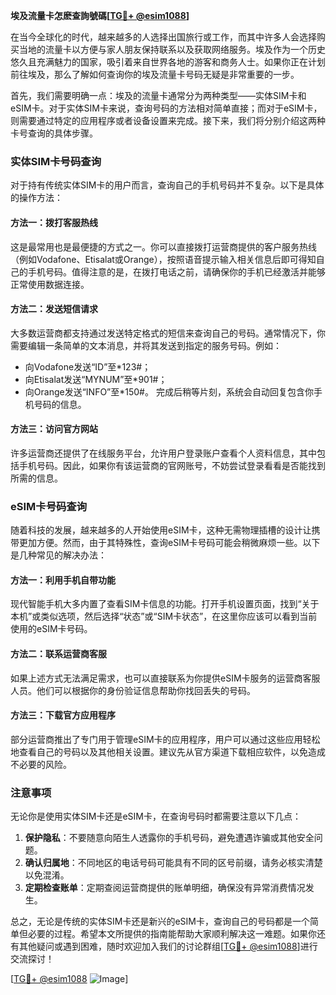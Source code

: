 **埃及流量卡怎麽查詢號碼[[TG💪+ @esim1088](https://t.me/s/esim1088)]**

在当今全球化的时代，越来越多的人选择出国旅行或工作，而其中许多人会选择购买当地的流量卡以方便与家人朋友保持联系以及获取网络服务。埃及作为一个历史悠久且充满魅力的国家，吸引着来自世界各地的游客和商务人士。如果你正在计划前往埃及，那么了解如何查询你的埃及流量卡号码无疑是非常重要的一步。

首先，我们需要明确一点：埃及的流量卡通常分为两种类型——实体SIM卡和eSIM卡。对于实体SIM卡来说，查询号码的方法相对简单直接；而对于eSIM卡，则需要通过特定的应用程序或者设备设置来完成。接下来，我们将分别介绍这两种卡号查询的具体步骤。

### 实体SIM卡号码查询

对于持有传统实体SIM卡的用户而言，查询自己的手机号码并不复杂。以下是具体的操作方法：

#### 方法一：拨打客服热线
这是最常用也是最便捷的方式之一。你可以直接拨打运营商提供的客户服务热线（例如Vodafone、Etisalat或Orange），按照语音提示输入相关信息后即可得知自己的手机号码。值得注意的是，在拨打电话之前，请确保你的手机已经激活并能够正常使用数据连接。

#### 方法二：发送短信请求
大多数运营商都支持通过发送特定格式的短信来查询自己的号码。通常情况下，你需要编辑一条简单的文本消息，并将其发送到指定的服务号码。例如：
- 向Vodafone发送“ID”至*123#；
- 向Etisalat发送“MYNUM”至*901#；
- 向Orange发送“INFO”至*150#。
完成后稍等片刻，系统会自动回复包含你手机号码的信息。

#### 方法三：访问官方网站
许多运营商还提供了在线服务平台，允许用户登录账户查看个人资料信息，其中包括手机号码。因此，如果你有该运营商的官网账号，不妨尝试登录看看是否能找到所需的信息。

### eSIM卡号码查询

随着科技的发展，越来越多的人开始使用eSIM卡，这种无需物理插槽的设计让携带更加方便。然而，由于其特殊性，查询eSIM卡号码可能会稍微麻烦一些。以下是几种常见的解决办法：

#### 方法一：利用手机自带功能
现代智能手机大多内置了查看SIM卡信息的功能。打开手机设置页面，找到“关于本机”或类似选项，然后选择“状态”或“SIM卡状态”，在这里你应该可以看到当前使用的eSIM卡号码。

#### 方法二：联系运营商客服
如果上述方式无法满足需求，也可以直接联系为你提供eSIM卡服务的运营商客服人员。他们可以根据你的身份验证信息帮助你找回丢失的号码。

#### 方法三：下载官方应用程序
部分运营商推出了专门用于管理eSIM卡的应用程序，用户可以通过这些应用轻松地查看自己的号码以及其他相关设置。建议先从官方渠道下载相应软件，以免造成不必要的风险。

### 注意事项

无论你是使用实体SIM卡还是eSIM卡，在查询号码时都需要注意以下几点：
1. **保护隐私**：不要随意向陌生人透露你的手机号码，避免遭遇诈骗或其他安全问题。
2. **确认归属地**：不同地区的电话号码可能具有不同的区号前缀，请务必核实清楚以免混淆。
3. **定期检查账单**：定期查阅运营商提供的账单明细，确保没有异常消费情况发生。

总之，无论是传统的实体SIM卡还是新兴的eSIM卡，查询自己的号码都是一个简单但必要的过程。希望本文所提供的指南能帮助大家顺利解决这一难题。如果你还有其他疑问或遇到困难，随时欢迎加入我们的讨论群组[[TG💪+ @esim1088](https://t.me/s/esim1088)]进行交流探讨！

[[TG💪+ @esim1088](https://t.me/s/esim1088) ![Image](https://i.postimg.cc/4NQfJmqS/Snipaste-2025-05-13-00-14-12.png)]